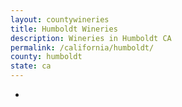 ```yaml
---
layout: countywineries
title: Humboldt Wineries
description: Wineries in Humboldt CA
permalink: /california/humboldt/
county: humboldt
state: ca
---
```

-
